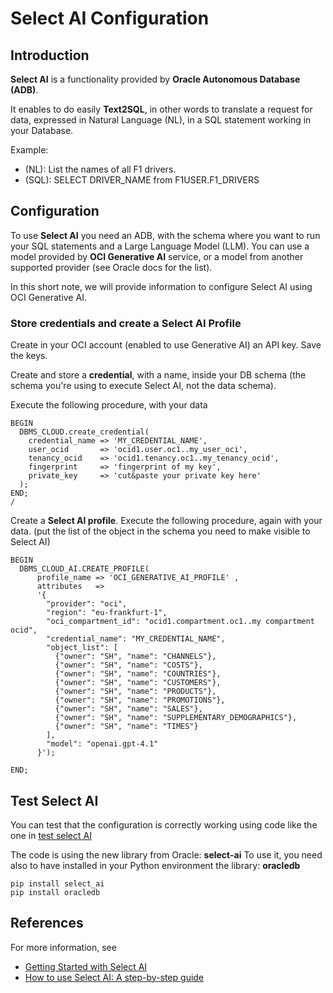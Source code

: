 # Select AI Configuration

## Introduction
**Select AI** is a functionality provided by **Oracle Autonomous Database (ADB)**.

It enables to do easily **Text2SQL**, in other words to translate a request for data, expressed in Natural Language (NL),
in a SQL statement working in your Database.

Example:

* (NL): List the names of all F1 drivers.
* (SQL): SELECT DRIVER_NAME from F1USER.F1_DRIVERS

## Configuration
To use **Select AI** you need an ADB, with the schema where you want to run your SQL statements and a Large Language Model (LLM).
You can use a model provided by **OCI Generative AI** service, or a model from another supported provider (see Oracle docs for the list).

In this short note, we will provide information to configure Select AI using OCI Generative AI.

### Store credentials and create a Select AI **Profile**
Create in your OCI account (enabled to use Generative AI) an API key. Save the keys.

Create and store a **credential**, with a name, inside your DB schema (the schema you're using to execute Select AI, not the data schema). 

Execute the following procedure, with your data

```
BEGIN
  DBMS_CLOUD.create_credential(
    credential_name => 'MY_CREDENTIAL_NAME',
    user_ocid       => 'ocid1.user.oc1..my_user_oci',
    tenancy_ocid    => 'ocid1.tenancy.oc1..my_tenancy_ocid',
    fingerprint     => 'fingerprint of my key',
    private_key     => 'cut&paste your private key here'
  );
END;
/
```

Create a **Select AI profile**. Execute the following procedure, again with your data.
(put the list of the object in the schema you need to make visible to Select AI)

```
BEGIN
  DBMS_CLOUD_AI.CREATE_PROFILE(
      profile_name => 'OCI_GENERATIVE_AI_PROFILE' ,
      attributes   =>
      '{
        "provider": "oci",
        "region": "eu-frankfurt-1",
        "oci_compartment_id": "ocid1.compartment.oc1..my compartment ocid",
        "credential_name": "MY_CREDENTIAL_NAME",
        "object_list": [
          {"owner": "SH", "name": "CHANNELS"},
          {"owner": "SH", "name": "COSTS"},
          {"owner": "SH", "name": "COUNTRIES"},
          {"owner": "SH", "name": "CUSTOMERS"},
          {"owner": "SH", "name": "PRODUCTS"},
          {"owner": "SH", "name": "PROMOTIONS"},
          {"owner": "SH", "name": "SALES"},
          {"owner": "SH", "name": "SUPPLEMENTARY_DEMOGRAPHICS"},
          {"owner": "SH", "name": "TIMES"}
        ],
        "model": "openai.gpt-4.1"
      }');

END;
```

## Test Select AI
You can test that the configuration is correctly working using code like the one in [test select AI](./test_selectai01.py)

The code is using the new library from Oracle: **select-ai**
To use it, you need also to have installed in your Python environment the library: **oracledb**

```
pip install select_ai
pip install oracledb
```

## References
For more information, see 
* [Getting Started with Select AI](https://docs.oracle.com/en-us/iaas/autonomous-database-serverless/doc/select-ai-get-started.html)
* [How to use Select AI: A step-by-step guide](https://blogs.oracle.com/datawarehousing/post/how-to-use-oracle-select-ai-a-stepbystep-guide-generative-ai)
